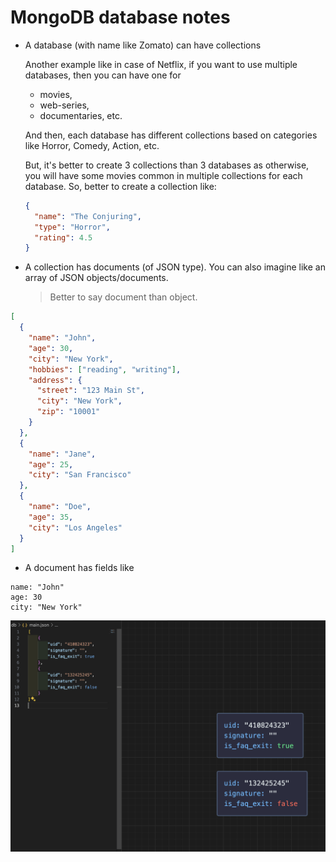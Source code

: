 # MongoDB database notes

- A database (with name like Zomato) can have collections
  
  Another example like in case of Netflix, if you want to use multiple databases, then you can have one for
  - movies,
  - web-series,
  - documentaries, etc.

  And then, each database has different collections based on categories like Horror, Comedy, Action, etc.

  But, it's better to create 3 collections than 3 databases as otherwise, you will have some movies common in multiple collections for each database. So, better to create a collection like:

  ```json
  {
    "name": "The Conjuring",
    "type": "Horror",
    "rating": 4.5
  }
  ```

- A collection has documents (of JSON type). You can also imagine like an array of JSON objects/documents.

  > Better to say document than object.

```json
[
  {
    "name": "John",
    "age": 30,
    "city": "New York",
    "hobbies": ["reading", "writing"],
    "address": {
      "street": "123 Main St",
      "city": "New York",
      "zip": "10001"
    }
  },
  {
    "name": "Jane",
    "age": 25,
    "city": "San Francisco"
  },
  {
    "name": "Doe",
    "age": 35,
    "city": "Los Angeles"
  }
]
```

- A document has fields like

```
name: "John"
age: 30
city: "New York"
```

![](../../img/mongodb_db_collection_view.png)
